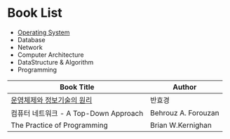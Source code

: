 # Book List
- [Operating System](https://github.com/dev7gy/ThePractice/tree/main/BookSummary/OperatingSystem)
- Database
- Network
- Computer Architecture
- DataStructure & Algorithm
- Programming

|Book Title|Author|
|----------|------|
|[운영체제와 정보기술의 원리](http://www.yes24.com/Product/Goods/90124877)|반효경|
|컴퓨터 네트워크 - A Top-Down Approach|Behrouz A. Forouzan|
|The Practice of Programming|Brian W.Kernighan|
